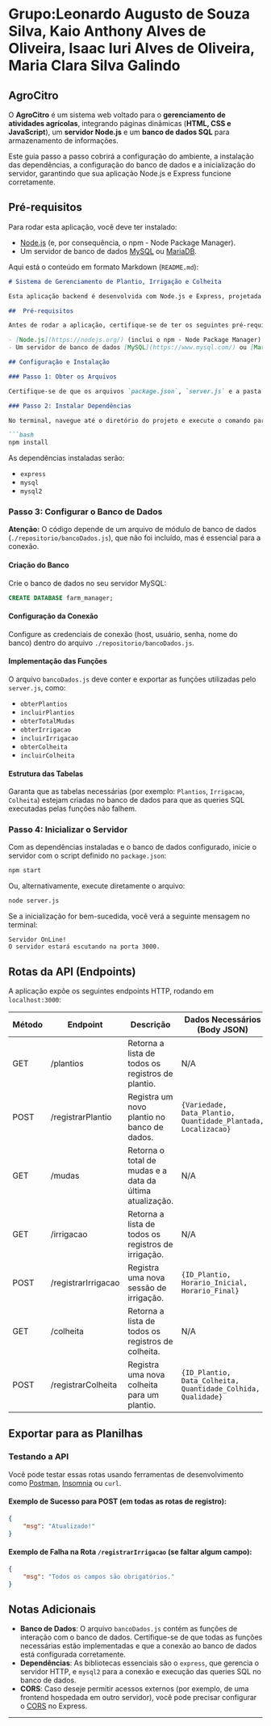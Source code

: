 # Grupo:Leonardo Augusto de Souza Silva, Kaio Anthony Alves de Oliveira, Isaac Iuri Alves de Oliveira, Maria Clara Silva Galindo

## AgroCitro


O **AgroCitro** é um sistema web voltado para o **gerenciamento de atividades agrícolas**, integrando páginas dinâmicas (**HTML, CSS e JavaScript**), um **servidor Node.js** e um **banco de dados SQL** para armazenamento de informações.

Este guia passo a passo cobrirá a configuração do ambiente, a instalação das dependências, a configuração do banco de dados e a inicialização do servidor, garantindo que sua aplicação Node.js e Express funcione corretamente.

## Pré-requisitos

Para rodar esta aplicação, você deve ter instalado:

- [Node.js](https://nodejs.org/) (e, por consequência, o npm - Node Package Manager).
- Um servidor de banco de dados [MySQL](https://www.mysql.com/) ou [MariaDB](https://mariadb.org/).

Aqui está o conteúdo em formato Markdown (`README.md`):

````markdown
# Sistema de Gerenciamento de Plantio, Irrigação e Colheita

Esta aplicação backend é desenvolvida com Node.js e Express, projetada para gerenciar as operações de plantio, irrigação e colheita de um sistema agrícola. O servidor usa os drivers `mysql` e `mysql2` para se conectar a um banco de dados relacional e executar operações de CRUD (Create, Read, Update, Delete) através das rotas da API.

##  Pré-requisitos

Antes de rodar a aplicação, certifique-se de ter os seguintes pré-requisitos instalados:

- [Node.js](https://nodejs.org/) (inclui o npm - Node Package Manager).
- Um servidor de banco de dados [MySQL](https://www.mysql.com/) ou [MariaDB](https://mariadb.org/).

## Configuração e Instalação

### Passo 1: Obter os Arquivos

Certifique-se de que os arquivos `package.json`, `server.js` e a pasta `repositorio` (contendo o arquivo `bancoDados.js`) estão na mesma pasta.

### Passo 2: Instalar Dependências

No terminal, navegue até o diretório do projeto e execute o comando para instalar as dependências:

```bash
npm install
````

As dependências instaladas serão:

* `express`
* `mysql`
* `mysql2`

### Passo 3: Configurar o Banco de Dados

**Atenção:** O código depende de um arquivo de módulo de banco de dados (`./repositorio/bancoDados.js`), que não foi incluído, mas é essencial para a conexão.

#### Criação do Banco

Crie o banco de dados no seu servidor MySQL:

```sql
CREATE DATABASE farm_manager;
```

#### Configuração da Conexão

Configure as credenciais de conexão (host, usuário, senha, nome do banco) dentro do arquivo `./repositorio/bancoDados.js`.

#### Implementação das Funções

O arquivo `bancoDados.js` deve conter e exportar as funções utilizadas pelo `server.js`, como:

* `obterPlantios`
* `incluirPlantios`
* `obterTotalMudas`
* `obterIrrigacao`
* `incluirIrrigacao`
* `obterColheita`
* `incluirColheita`

#### Estrutura das Tabelas

Garanta que as tabelas necessárias (por exemplo: `Plantios`, `Irrigacao`, `Colheita`) estejam criadas no banco de dados para que as queries SQL executadas pelas funções não falhem.

### Passo 4: Inicializar o Servidor

Com as dependências instaladas e o banco de dados configurado, inicie o servidor com o script definido no `package.json`:

```bash
npm start
```

Ou, alternativamente, execute diretamente o arquivo:

```bash
node server.js
```

Se a inicialização for bem-sucedida, você verá a seguinte mensagem no terminal:

```
Servidor OnLine!
O servidor estará escutando na porta 3000.
```

## Rotas da API (Endpoints)

A aplicação expõe os seguintes endpoints HTTP, rodando em `localhost:3000`:

| Método | Endpoint            | Descrição                                                | Dados Necessários (Body JSON)                                 |
| ------ | ------------------- | -------------------------------------------------------- | ------------------------------------------------------------- |
| GET    | /plantios           | Retorna a lista de todos os registros de plantio.        | N/A                                                           |
| POST   | /registrarPlantio   | Registra um novo plantio no banco de dados.              | `{Variedade, Data_Plantio, Quantidade_Plantada, Localizacao}` |
| GET    | /mudas              | Retorna o total de mudas e a data da última atualização. | N/A                                                           |
| GET    | /irrigacao          | Retorna a lista de todos os registros de irrigação.      | N/A                                                           |
| POST   | /registrarIrrigacao | Registra uma nova sessão de irrigação.                   | `{ID_Plantio, Horario_Inicial, Horario_Final}`                |
| GET    | /colheita           | Retorna a lista de todos os registros de colheita.       | N/A                                                           |
| POST   | /registrarColheita  | Registra uma nova colheita para um plantio.              | `{ID_Plantio, Data_Colheita, Quantidade_Colhida, Qualidade}`  |

##  Exportar para as Planilhas

### Testando a API

Você pode testar essas rotas usando ferramentas de desenvolvimento como [Postman](https://www.postman.com/), [Insomnia](https://insomnia.rest/) ou `curl`.

#### Exemplo de Sucesso para POST (em todas as rotas de registro):

```json
{
    "msg": "Atualizado!"
}
```

#### Exemplo de Falha na Rota `/registrarIrrigacao` (se faltar algum campo):

```json
{
    "msg": "Todos os campos são obrigatórios."
}
```

## Notas Adicionais

* **Banco de Dados**: O arquivo `bancoDados.js` contém as funções de interação com o banco de dados. Certifique-se de que todas as funções necessárias estão implementadas e que a conexão ao banco de dados está configurada corretamente.
* **Dependências**: As bibliotecas essenciais são o `express`, que gerencia o servidor HTTP, e `mysql2` para a conexão e execução das queries SQL no banco de dados.
* **CORS**: Caso deseje permitir acessos externos (por exemplo, de uma frontend hospedada em outro servidor), você pode precisar configurar o [CORS](https://expressjs.com/en/resources/middleware/cors.html) no Express.

---
